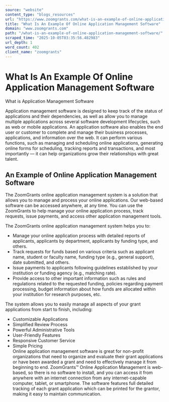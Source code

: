 ```yaml
---
source: "website"
content_type: "blogs_resources"
url: "https://www.zoomgrants.com/what-is-an-example-of-online-application-management-software/"
title: "What Is An Example Of Online Application Management Software"
domain: "www.zoomgrants.com"
path: "/what-is-an-example-of-online-application-management-software/"
scraped_time: "2025-10-05T03:35:56.482983"
url_depth: 1
word_count: 402
client_name: "zoomgrants"
---
```


# What Is An Example Of Online Application Management Software

What is Application Management Software

Application management software is designed to keep track of the status of applications and their dependencies, as well as allow you to manage multiple applications across several software development lifecycles, such as web or mobile applications. An application software also enables the end user or customer to complete and manage their business processes, applications, and information over the web. It can perform various functions, such as managing and scheduling online applications, generating online forms for scheduling, tracking reports and transactions, and most importantly — it can help organizations grow their relationships with great talent.

## An Example of Online Application Management Software

The ZoomGrants online application management system is a solution that allows you to manage and process your online applications. Our web-based software can be accessed anywhere, at any time. You can use the ZoomGrants to help manage your online application process, track requests, issue payments, and access other application management tools.

The ZoomGrants online application management system helps you to:

- Manage your online application process with detailed reports of applicants, applicants by department, applicants by funding type, and others.
- Track requests for funds based on various criteria such as applicant name, student or faculty name, funding type (e.g., general support), date submitted, and others.
- Issue payments to applicants following guidelines established by your institution or funding agency (e.g., matching rate).
- Provide access to other important information such as rules and regulations related to the requested funding, policies regarding payment processing, budget information about how funds are allocated within your institution for research purposes, etc.

The system allows you to easily manage all aspects of your grant applications from start to finish, including:

- Customizable Applications
- Simplified Review Process
- Powerful Administrative Tools
- User-Friendly Features
- Responsive Customer Service
- Simple Pricing  
  Online application management software is great for non-profit organizations that need to organize and evaluate their grant applications or have been awarded a grant and need to effectively manage it from beginning to end. ZoomGrants™ Online Application Management is web-based, so there is no software to install, and you can access it from anywhere with an internet connection from any internet-capable computer, tablet, or smartphone. The software features full detailed tracking of each grant application which can be printed for the grantor, making it easy to maintain communication.